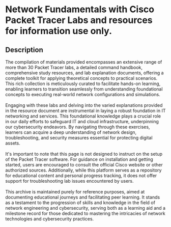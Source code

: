 <h1>Network Fundamentals with Cisco Packet Tracer Labs and resources for information use only.</h1>

<h2>Description</h2>
The compilation of materials provided encompasses an extensive range of more than 30 Packet Tracer labs, a detailed command handbook, comprehensive study resources, and lab explanation documents, offering a complete toolkit for applying theoretical concepts to practical scenarios. This rich collection is meticulously curated to facilitate hands-on learning, enabling learners to transition seamlessly from understanding foundational concepts to executing real-world network configurations and simulations.
<br />
<br />
Engaging with these labs and delving into the varied explanations provided in the resource document are instrumental in laying a robust foundation in IT networking and services. This foundational knowledge plays a crucial role in our daily efforts to safeguard IT and cloud infrastructure, underpinning our cybersecurity endeavors. By navigating through these exercises, learners can acquire a deep understanding of network design, troubleshooting, and security measures essential for protecting digital assets.
<br />
<br />
It's important to note that this page is not designed to instruct on the setup of the Packet Tracer software. For guidance on installation and getting started, users are encouraged to consult the official Cisco website or other authorized sources. Additionally, while this platform serves as a repository for educational content and personal progress tracking, it does not offer support for troubleshooting lab issues encountered by users.
<br />
<br />
This archive is maintained purely for reference purposes, aimed at documenting educational journeys and facilitating peer learning. It stands as a testament to the progression of skills and knowledge in the field of network engineering and cybersecurity, serving both as a learning aid and a milestone record for those dedicated to mastering the intricacies of network technologies and cybersecurity practices.
  
<br />
